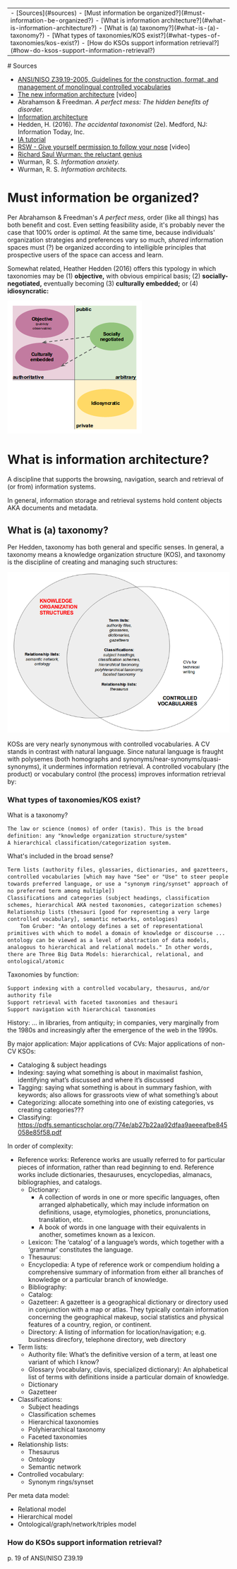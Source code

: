 <table id="TOC"><tr><td>- [Sources](#sources)
- [Must information be organized?](#must-information-be-organized?)
- [What is information architecture?](#what-is-information-architecture?)
	- [What is (a) taxonomy?](#what-is-(a)-taxonomy?)
		- [What types of taxonomies/KOS exist?](#what-types-of-taxonomies/kos-exist?)
		- [How do KSOs support information retrieval?](#how-do-ksos-support-information-retrieval?)
</td></tr></table>
# Sources

- [ANSI/NISO Z39.19-2005, Guidelines for the construction, format, and management of monolingual controlled vocabularies](http://www.niso.org/apps/group_public/download.php/12591/z39-19-2005r2010.pdf)
- [The new information architecture](https://www.youtube.com/watch?v=Fou5J7j5uzk) [video]
- Abrahamson & Freedman. _A perfect mess: The hidden benefits of disorder._
- [Information architecture](https://www.ischool.utexas.edu/~l38613dw/readings/InfoArchitecture.html)
- Hedden, H. (2016). _The accidental taxonomist_ (2e). Medford, NJ: Information Today, Inc.
- [IA tutorial](http://www.afterhoursprogramming.com/tutorial/Information-Architecture/Overview/)
- [RSW - Give yourself permission to follow your nose](https://www.youtube.com/watch?v=SDm1zXxpkr8) [video]
- [Richard Saul Wurman: the reluctant genius](http://www.wearesalt.org/richard-saul-wurman-the-reluctant-genius/)
- Wurman, R. S. _Information anxiety._
- Wurman, R. S. _Information architects._

# Must information be organized?

Per Abrahamson & Freedman's _A perfect mess,_ order (like all things) has both benefit and cost. Even setting feasibility aside, it's probably never the case that 100% order is _optimal._ At the same time, because individuals' organization strategies and preferences vary so much, _shared_ information spaces must (?) be organized according to intelligible principles that prospective users of the space can access and learn. 

Somewhat related, Heather Hedden (2016) offers this typology in which taxonomies may be (1) **objective,** with obvious empirical basis; (2) **socially-negotiated,** eventually becoming (3) **culturally embedded;** or (4) **idiosyncratic:**

![Objective, culturally embedded, socially-negotiated, and idiosyncratic taxonomies](../ILLOS/taxonomy_status.png)

# What is information architecture?

A discipline that supports the browsing, navigation, search and retrieval of (or from) information systems. 

In general, information storage and retrieval systems hold content objects AKA documents and metadata.


## What is (a) taxonomy?

Per Hedden, taxonomy has both general and specific senses. In general, a taxonomy means a knowledge organization structure (KOS), and taxonomy is the discipline of creating and managing such structures: 

<img src="../ILLOS/KSOs.png" width="600px">

KOSs are very nearly synonymous with controlled vocabularies. A CV stands in contrast with natural language. Since natural language is fraught with polysemes (both homographs and synonyms/near-synonyms/quasi-synonyms), it undermines information retrieval. A controlled vocabulary (the product) or vocabulary control (the process) improves information retrieval by:

### What types of taxonomies/KOS exist?

What is a taxonomy?

    The law or science (nomos) of order (taxis). This is the broad definition: any "knowledge organization structure/system"
    A hierarchical classification/categorization system.

What's included in the broad sense?

    Term lists (authority files, glossaries, dictionaries, and gazetteers, controlled vocabularies [which may have "See" or "Use" to steer people towards preferred language, or use a "synonym ring/synset" approach of no preferred term among multiple])
    Classifications and categories (subject headings, classification schemes, hierarchical AKA nested taxonomies, categorization schemes)
    Relationship lists (thesauri [good for representing a very large controlled vocabulary], semantic networks, ontologies)
        Tom Gruber: "An ontology defines a set of representational primitives with which to model a domain of knowledge or discourse ... ontology can be viewed as a level of abstraction of data models, analogous to hierarchical and relational models." In other words, there are Three Big Data Models: hierarchical, relational, and ontological/atomic

Taxonomies by function:

    Support indexing with a controlled vocabulary, thesaurus, and/or authority file
    Support retrieval with faceted taxonomies and thesauri
    Support navigation with hierarchical taxonomies

History: ... in libraries, from antiquity; in companies, very marginally from the 1980s and increasingly after the emergence of the web in the 1990s.

By major application:
Major applications of CVs:
Major applications of non-CV KSOs:

- Cataloging & subject headings
- Indexing: saying what something is about in maximalist fashion, identifying what’s discussed and where it’s discussed
- Tagging: saying what something is about in summary fashion, with keywords; also allows for grassroots view of what something’s about
- Categorizing: allocate something into one of existing categories, vs creating categories???
- Classifying: https://pdfs.semanticscholar.org/774e/ab27b22aa92dfaa9aeeeafbe845058e85f58.pdf 

In order of complexity:

- Reference works: Reference works are usually referred to for particular pieces of information, rather than read beginning to end. Reference works include dictionaries, thesauruses, encyclopedias, almanacs, bibliographies, and catalogs.
    - Dictionary: 
        - A collection of words in one or more specific languages, often arranged alphabetically, which may include information on definitions, usage, etymologies, phonetics, pronunciations, translation, etc.
        - A book of words in one language with their equivalents in another, sometimes known as a lexicon.
    - Lexicon: The ‘catalog’ of a language’s words, which together with a ‘grammar’ constitutes the language.
    - Thesaurus:
    - Encyclopedia: A type of reference work or compendium holding a comprehensive summary of information from either all branches of knowledge or a particular branch of knowledge.
    - Bibliography:
    - Catalog:
    - Gazetteer: A gazetteer is a geographical dictionary or directory used in conjunction with a map or atlas. They typically contain information concerning the geographical makeup, social statistics and physical features of a country, region, or continent.
    - Directory: A listing of information for location/navigation; e.g. business direcfory, telephone directory, web directory
- Term lists:
    - Authority file: What’s the definitive version of a term, at least one variant of which I know?
    - Glossary (vocabulary, clavis, specialized dictionary): An alphabetical list of terms with definitions inside a particular domain of knowledge.
    - Dictionary
    - Gazetteer
- Classifications:
    - Subject headings
    - Classification schemes
    - Hierarchical taxonomies
    - Polyhierarchical taxonomy
    - Faceted taxonomies
- Relationship lists:
    - Thesaurus
    - Ontology
    - Semantic network
- Controlled vocabulary:
    - Synonym rings/synset

Per meta data model:

- Relational model
- Hierarchical model
- Ontological/graph/network/triples model

### How do KSOs support information retrieval?

p. 19 of ANSI/NISO Z39.19 